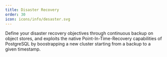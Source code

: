 ```yaml
---
title: Disaster Recovery
order: 30
icon: icons/info/desaster.svg
---
```

Define your disaster recovery objectives through continuous backup on object
stores, and exploits the native Point-In-Time-Recovery capabilities of
PostgreSQL by boostrapping a new cluster starting from a backup to a given
timestamp.

